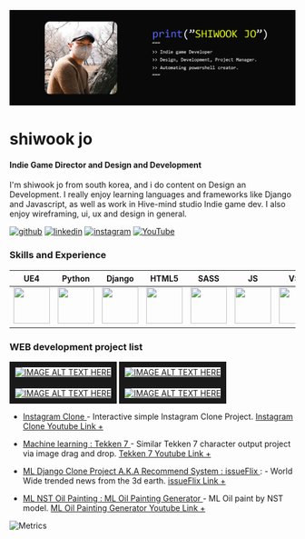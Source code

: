 ![Indie Game Director and Design and Development](https://github.com/github01main/hive-mind-studio/blob/main/images/github01main_banner_black.png)
# shiwook jo 
#### Indie Game Director and Design and Development
I'm shiwook jo from south korea, and i do content on Design an Development. I really enjoy learning languages and frameworks like Django and Javascript, as well as work in Hive-mind studio Indie game dev. I also enjoy wireframing, ui, ux and design in general.

[<img src='https://cdn.jsdelivr.net/npm/simple-icons@3.0.1/icons/github.svg' alt='github' height='40'>](https://github.com/github01main)  [<img src='https://cdn.jsdelivr.net/npm/simple-icons@3.0.1/icons/linkedin.svg' alt='linkedin' height='40'>](https://www.linkedin.com/in/shiwook-cho-7281a1199/)  [<img src='https://cdn.jsdelivr.net/npm/simple-icons@3.0.1/icons/instagram.svg' alt='instagram' height='40'>](https://www.instagram.com/shiwookcho/)  [<img src='https://cdn.jsdelivr.net/npm/simple-icons@3.0.1/icons/youtube.svg' alt='YouTube' height='40'>](https://www.youtube.com/channel/UCsnYIPC1TirIe8EToeWF0Fg) 

### Skills and Experience
| UE4 | Python | Django | HTML5 | SASS | JS | VSC | VS | Blender | PsShell | 웹팩 | Excel |
| ------ | ------ | ------ | ------ | ------ | ------ | ------ | ------ | ------ | ------ | ------ | ------ |
| <img height="64" width="64" src="https://cdn.jsdelivr.net/npm/simple-icons@v6/icons/unrealengine.svg" /> | <img height="64" width="64" src="https://cdn.jsdelivr.net/npm/simple-icons@v6/icons/python.svg" /> | <img height="64" width="64" src="https://cdn.jsdelivr.net/npm/simple-icons@v6/icons/django.svg" /> | <img height="64" width="64" src="https://cdn.jsdelivr.net/npm/simple-icons@v6/icons/html5.svg" /> | <img height="64" width="64" src="https://cdn.jsdelivr.net/npm/simple-icons@v6/icons/sass.svg" /> | <img height="64" width="64" src="https://cdn.jsdelivr.net/npm/simple-icons@v6/icons/javascript.svg" /> | <img height="64" width="64" src="https://cdn.jsdelivr.net/npm/simple-icons@v6/icons/visualstudiocode.svg" /> | <img height="64" width="64" src="https://cdn.jsdelivr.net/npm/simple-icons@v6/icons/visualstudio.svg" /> | <img height="64" width="64" src="https://cdn.jsdelivr.net/npm/simple-icons@v6/icons/blender.svg" /> | <img height="64" width="64" src="https://cdn.jsdelivr.net/npm/simple-icons@v6/icons/powershell.svg" /> | <img height="64" width="64" src="https://cdn.jsdelivr.net/npm/simple-icons@v6/icons/webpack.svg" /> | <img height="64" width="64" src="https://cdn.jsdelivr.net/npm/simple-icons@v6/icons/microsoftexcel.svg" /> | 

### WEB development project list

<a href="https://www.youtube.com/watch?v=uh5mh7eSi_4&feature=youtu.be
" target="_blank"><img src="https://i9.ytimg.com/vi_webp/uh5mh7eSi_4/mqdefault.webp?v=61d3c67b&sqp=CMzVoZIG&rs=AOn4CLDDv6Xp79fCgFGf8hxEydD3Yi6CKg" 
alt="IMAGE ALT TEXT HERE" width="240" height="180" border="10" /></a>
<a href="https://www.youtube.com/watch?v=uh5mh7eSi_4&feature=youtu.be
" target="_blank"><img src="https://i9.ytimg.com/vi_webp/uh5mh7eSi_4/mqdefault.webp?v=61d3c67b&sqp=CMzVoZIG&rs=AOn4CLDDv6Xp79fCgFGf8hxEydD3Yi6CKg" 
alt="IMAGE ALT TEXT HERE" width="240" height="180" border="10" /></a>
<a href="https://www.youtube.com/watch?v=uh5mh7eSi_4&feature=youtu.be
" target="_blank"><img src="https://i9.ytimg.com/vi_webp/uh5mh7eSi_4/mqdefault.webp?v=61d3c67b&sqp=CMzVoZIG&rs=AOn4CLDDv6Xp79fCgFGf8hxEydD3Yi6CKg" 
alt="IMAGE ALT TEXT HERE" width="240" height="180" border="10" /></a>
<a href="https://www.youtube.com/watch?v=uh5mh7eSi_4&feature=youtu.be
" target="_blank"><img src="https://i9.ytimg.com/vi_webp/uh5mh7eSi_4/mqdefault.webp?v=61d3c67b&sqp=CMzVoZIG&rs=AOn4CLDDv6Xp79fCgFGf8hxEydD3Yi6CKg" 
alt="IMAGE ALT TEXT HERE" width="240" height="180" border="10" /></a>

-  [ Instagram Clone ] - Interactive simple Instagram Clone Project. [ Instagram Clone Youtube Link + ]
-  [ Machine learning : Tekken 7 ] - Similar Tekken 7 character output project via image drag and drop. [ Tekken 7 Youtube Link + ]
-  [ ML Django Clone Project A.K.A Recommend System : issueFlix ]: - World Wide trended news from the 3d earth. [ issueFlix Link + ]
-  [ ML NST Oil Painting : ML Oil Painting Generator ] - ML Oil paint by NST model. [ ML Oil Painting Generator Youtube Link + ]

   [ Instagram Clone ]: <https://github.com/github01main/instaCloneTFT>
   [ Machine learning : Tekken 7 ]: <https://github.com/be1le/Image_classification_SVC>
   [ ML Django Clone Project A.K.A Recommend System : issueFlix ]: <https://github.com/godchoi96/issueFlix>
   [ ML NST Oil Painting : ML Oil Painting Generator ]: <https://github.com/github01main/ML_Oil_Painting_Generator>
   
   [ Instagram Clone Youtube Link + ]: < https://youtu.be/uh5mh7eSi_4 >
   [ Tekken 7 Youtube Link + ]: < https://youtu.be/Fbh8Y2Z-_dg >
   [ issueFlix Link + ]: < https://youtu.be/75sKAu7gVKc >
   [ ML Oil Painting Generator Youtube Link + ]: <  >
  
![Metrics](https://metrics.lecoq.io/github01main?template=classic&isocalendar=1&languages=1&people=1&lines=1&introduction=1&isocalendar.duration=full-year&languages.limit=8&languages.sections=most-used&languages.colors=github&languages.threshold=0%25&languages.indepth=false&languages.analysis.timeout=15&languages.categories=markup%2C%20programming&languages.recent.categories=markup%2C%20programming&languages.recent.load=300&languages.recent.days=14&people.limit=24&people.size=28&people.types=followers%2C%20following&people.identicons=false&people.shuffle=false&introduction.title=true&config.timezone=Asia%2FSeoul&config.display=large)


